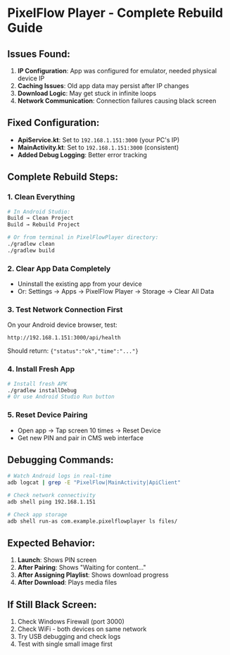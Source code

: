 # PixelFlow Player - Complete Rebuild Guide

## Issues Found:
1. **IP Configuration**: App was configured for emulator, needed physical device IP
2. **Caching Issues**: Old app data may persist after IP changes
3. **Download Logic**: May get stuck in infinite loops
4. **Network Communication**: Connection failures causing black screen

## Fixed Configuration:
- **ApiService.kt**: Set to `192.168.1.151:3000` (your PC's IP)
- **MainActivity.kt**: Set to `192.168.1.151:3000` (consistent)
- **Added Debug Logging**: Better error tracking

## Complete Rebuild Steps:

### 1. Clean Everything
```bash
# In Android Studio:
Build → Clean Project
Build → Rebuild Project

# Or from terminal in PixelFlowPlayer directory:
./gradlew clean
./gradlew build
```

### 2. Clear App Data Completely
- Uninstall the existing app from your device
- Or: Settings → Apps → PixelFlow Player → Storage → Clear All Data

### 3. Test Network Connection First
On your Android device browser, test:
```
http://192.168.1.151:3000/api/health
```
Should return: `{"status":"ok","time":"..."}`

### 4. Install Fresh App
```bash
# Install fresh APK
./gradlew installDebug
# Or use Android Studio Run button
```

### 5. Reset Device Pairing
- Open app → Tap screen 10 times → Reset Device
- Get new PIN and pair in CMS web interface

## Debugging Commands:
```bash
# Watch Android logs in real-time
adb logcat | grep -E "PixelFlow|MainActivity|ApiClient"

# Check network connectivity
adb shell ping 192.168.1.151

# Check app storage
adb shell run-as com.example.pixelflowplayer ls files/
```

## Expected Behavior:
1. **Launch**: Shows PIN screen
2. **After Pairing**: Shows "Waiting for content..."
3. **After Assigning Playlist**: Shows download progress
4. **After Download**: Plays media files

## If Still Black Screen:
1. Check Windows Firewall (port 3000)
2. Check WiFi - both devices on same network
3. Try USB debugging and check logs
4. Test with single small image first